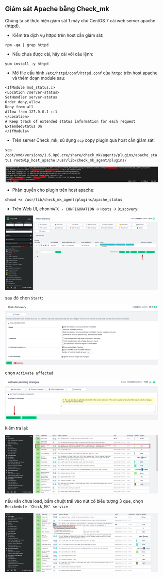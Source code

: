 ## Giám sát Apache bằng Check_mk

Chúng ta sẽ thực hiện giám sát 1 máy chủ CentOS 7 cài web server apache (httpd).

- Kiểm tra dịch vụ httpd trên host cần giám sát:

`rpm -qa | grep httpd`

- Nếu chưa được cài, hãy cài với câu lệnh:

`yum install -y httpd`

- Mở file cấu hình `/etc/httpd/conf/httpd.conf` của `httpd` trên host apache và thêm đoạn module sau:

```
<IfModule mod_status.c>
<Location /server-status>
SetHandler server-status
Order deny,allow
Deny from all
Allow from 127.0.0.1 ::1
</Location>
# Keep track of extended status information for each request
ExtendedStatus On
</IfModule>
```

- Trên server Check_mk, sủ dụng `scp` copy plugin qua host cần giám sát:

`scp /opt/omd/versions/1.6.0p8.cre/share/check_mk/agents/plugins/apache_status root@ip_host_apache:/usr/lib/check_mk_agent/plugins/`

<img src="img/40.png">

- Phân quyền cho plugin trên host apache:

`chmod +x /usr/lib/check_mk_agent/plugins/apache_status`

- Trên Web UI, chọn `WATO - CONFIGURATION` -> `Hosts` -> `Discovery`:

<img src="img/41.png">

sau đó chọn `Start`:

<img src="img/42.png">

chọn `Activate affected`

<img src="img/43.png">

kiểm tra lại:

<img src="img/44.png">

nếu vẫn chưa load, bấm chuột trái vào nút có biểu tượng 3 que, chọn `Reschedule 'Check_MK' service`

<img src="img/45.png">